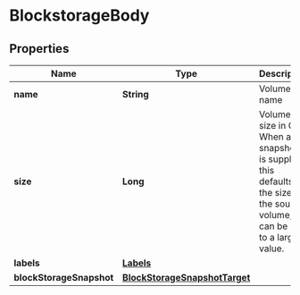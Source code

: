 # BlockstorageBody

## Properties
Name | Type | Description | Notes
------------ | ------------- | ------------- | -------------
**name** | **String** | Volume name |  [optional]
**size** | **Long** | Volume size in GB.                             When a snapshot ID is supplied, this defaults to the size of the source volume, but can be set to a larger value. |  [optional]
**labels** | [**Labels**](Labels.md) |  |  [optional]
**blockStorageSnapshot** | [**BlockStorageSnapshotTarget**](BlockStorageSnapshotTarget.md) |  |  [optional]
